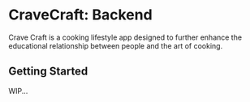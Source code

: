 # CraveCraft: Backend

Crave Craft is a cooking lifestyle app designed to further enhance the educational relationship between people and the art of cooking.

## Getting Started

WIP...

